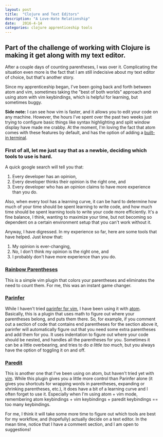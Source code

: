 ```yaml
---
layout: post
title:  "Clojure and Text Editors"
description: "A Love-Hate Relationship"
date:   2016-4-14
categories: clojure apprenticeship tools
---
```


## Part of the challenge of working with Clojure is making it get along with my text editor.

After a couple days of counting parentheses, I was over it. Complicating the situation even more is the fact that I am still indecisive about my text editor of choice, but that's another story.

Since my apprenticeship began, I've been going back and forth between atom and vim, sometimes taking the "best of both worlds" approach and using atom with vim keybindings, which is helpful for learning, but sometimes buggy.

**Side note:** I can see how vim is faster, and it allows you to edit your code on any machine. However, the hours I've spent over the past two weeks just trying to configure basic things like syntax highlighting and split window display have made me crabby. At the moment, I'm loving the fact that atom comes with these features by default, and has the option of adding a [built-in terminal](https://atom.io/packages/terminal-plus).

### First of all, let me just say that as a newbie, deciding which tools to use is hard.

A quick google search will tell you that:

1. Every developer has an opinion,
2. Every developer thinks their opinion is the right one, and
3. Every developer who has an opinion claims to have more experience than you do.

Also, when every tool has a learning curve, it can be hard to determine how much of your time should be spent learning to write code, and how much time should be spent learning tools to write your code more efficiently. It's a fine balance, I think, wanting to maximize your time, but not becoming so dependent on a certain environment setup that you can't work without it.

Anyway, I have digressed. In my experience so far, here are some tools that have helped. Just know that:

1. My opinion is ever-changing,
2. No, I don't think my opinion is the right one, and
3. I probably don't have more experience than you do.

### [Rainbow Parentheses](https://github.com/kien/rainbow_parentheses.vim)

This is a simple vim plugin that colors your parentheses and eliminates the need to count them. For me, this was an instant game changer.

### [Parinfer](https://shaunlebron.github.io/parinfer/)

While I haven't tried [parinfer for vim](https://github.com/bhurlow/vim-parinfer), I have been using it with [atom](https://github.com/oakmac/atom-parinfer). Basically, this is a plugin that uses math to figure out where your parentheses belong, and puts them there. So, for example, if you comment out a section of code that contains end parentheses for the section above it, parinfer will automatically figure out that you need some extra parentheses and add them for you. It uses indentation to figure out where your code should be nested, and handles all the parentheses for you. Sometimes it can be a little overbearing, and tries to do *a little too much*, but you always have the option of toggling it on and off.

### [Paredit](https://atom.io/packages/lisp-paredit)

This is another one that I've been using on atom, but haven't tried yet with [vim](http://www.vim.org/scripts/script.php?script_id=3998). While this plugin gives you a little more control than Parinfer alone (it gives you shortcuts for wrapping words in parentheses, expanding or shrinking parentheses, etc.), it does have a bit of a learning curve and I often forget to use it. Especially when I'm using atom + vim mode, remembering atom keybindings + vim keybindings + paredit keybindings == too many keybindings.

For me, I think it will take some more time to figure out which tools are best for my workflow, and (hopefully) actually decide on a text editor. In the mean time, notice that I have a comment section, and I am open to suggestions!
